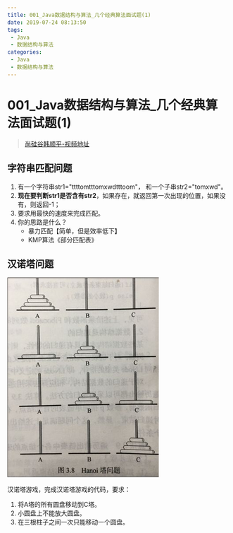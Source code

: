```yaml
---
title: 001_Java数据结构与算法_几个经典算法面试题(1)
date: 2019-07-24 08:13:50
tags: 
 - Java
 - 数据结构与算法
categories:
 - Java
 - 数据结构与算法
---
```


# 001_Java数据结构与算法_几个经典算法面试题(1)

> [尚硅谷韩顺平-视频地址](https://www.bilibili.com/video/av54029771?from=search&seid=2837653074785925831)



## 字符串匹配问题

1. 有一个字符串str1="ttttomtttomxwdtttoom"， 和一个子串str2="tomxwd"。
2. **现在要判断str1是否含有str2**，如果存在，就返回第一次出现的位置，如果没有，则返回-1；
3. 要求用最快的速度来完成匹配。
4. 你的思路是什么？
   - 暴力匹配【简单，但是效率低下】
   - KMP算法《部分匹配表》



## 汉诺塔问题

![汉诺塔](https://raw.githubusercontent.com/tomxwd/ImageHosting/master/blog/%E6%95%B0%E6%8D%AE%E7%BB%93%E6%9E%84/001%E6%B1%89%E8%AF%BA%E5%A1%94.jpg)

汉诺塔游戏，完成汉诺塔游戏的代码，要求：

1. 将A塔的所有圆盘移动到C塔。
2. 小圆盘上不能放大圆盘。
3. 在三根柱子之间一次只能移动一个圆盘。
